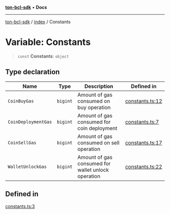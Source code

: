 [**ton-bcl-sdk**](../../README.md) • **Docs**

***

[ton-bcl-sdk](../../README.md) / [index](../README.md) / Constants

# Variable: Constants

> `const` **Constants**: `object`

## Type declaration

| Name | Type | Description | Defined in |
| ------ | ------ | ------ | ------ |
| `CoinBuyGas` | `bigint` | Amount of gas consumed on buy operation | [constants.ts:12](https://github.com/ton-fun-tech/ton-bcl-sdk/blob/94d6b89dd4da487f7f59e76bb49397e251522dcd/src/constants.ts#L12) |
| `CoinDeploymentGas` | `bigint` | Amount of gas consumed for coin deployment | [constants.ts:7](https://github.com/ton-fun-tech/ton-bcl-sdk/blob/94d6b89dd4da487f7f59e76bb49397e251522dcd/src/constants.ts#L7) |
| `CoinSellGas` | `bigint` | Amount of gas consumed on sell operation | [constants.ts:17](https://github.com/ton-fun-tech/ton-bcl-sdk/blob/94d6b89dd4da487f7f59e76bb49397e251522dcd/src/constants.ts#L17) |
| `WalletUnlockGas` | `bigint` | Amount of gas consumed for wallet unlock operation | [constants.ts:22](https://github.com/ton-fun-tech/ton-bcl-sdk/blob/94d6b89dd4da487f7f59e76bb49397e251522dcd/src/constants.ts#L22) |

## Defined in

[constants.ts:3](https://github.com/ton-fun-tech/ton-bcl-sdk/blob/94d6b89dd4da487f7f59e76bb49397e251522dcd/src/constants.ts#L3)
